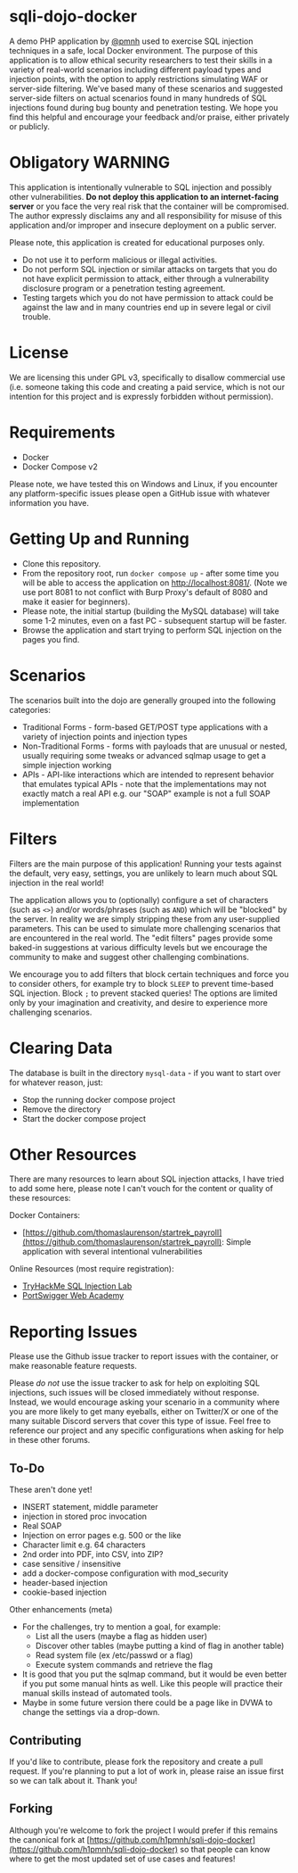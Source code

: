 # sqli-dojo-docker

A demo PHP application by [@pmnh](https://www.pmnh.site) used to exercise SQL injection techniques in a safe, local Docker environment. The purpose of this application is to allow ethical security researchers to test their skills in a variety of real-world scenarios including different payload types and injection points, with the option to apply restrictions simulating WAF or server-side filtering. We've based many of these scenarios and suggested server-side filters on actual scenarios found in many hundreds of SQL injections found during bug bounty and penetration testing. We hope you find this helpful and encourage your feedback and/or praise, either privately or publicly.

# Obligatory WARNING

This application is intentionally vulnerable to SQL injection and possibly other vulnerabilities. **Do not deploy this application to an internet-facing server** or you face the very real risk that the container will be compromised. The author expressly disclaims any and all responsibility for misuse of this application and/or improper and insecure deployment on a public server.

Please note, this application is created for educational purposes only.

 * Do not use it to perform malicious or illegal activities.
 * Do not perform SQL injection or similar attacks on targets that you do not have explicit permission to attack, either through a vulnerability disclosure program or a penetration testing agreement.
 * Testing targets which you do not have permission to attack could be against the law and in many countries end up in severe legal or civil trouble.

# License

We are licensing this under GPL v3, specifically to disallow commercial use (i.e. someone taking this code and creating a paid service, which is not our intention for this project and is expressly forbidden without permission).

# Requirements

 * Docker
 * Docker Compose v2

Please note, we have tested this on Windows and Linux, if you encounter any platform-specific issues please open a GitHub issue with whatever information you have.

# Getting Up and Running

 * Clone this repository.
 * From the repository root, run `docker compose up` - after some time you will be able to access the application on [http://localhost:8081/](http://localhost:8081/). (Note we use port 8081 to not conflict with Burp Proxy's default of 8080 and make it easier for beginners).
  * Please note, the initial startup (building the MySQL database) will take some 1-2 minutes, even on a fast PC - subsequent startup will be faster.
 * Browse the application and start trying to perform SQL injection on the pages you find.

# Scenarios

The scenarios built into the dojo are generally grouped into the following categories:

 * Traditional Forms - form-based GET/POST type applications with a variety of injection points and injection types
 * Non-Traditional Forms - forms with payloads that are unusual or nested, usually requiring some tweaks or advanced sqlmap usage to get a simple injection working
 * APIs - API-like interactions which are intended to represent behavior that emulates typical APIs - note that the implementations may not exactly match a real API e.g. our "SOAP" example is not a full SOAP implementation

# Filters

Filters are the main purpose of this application! Running your tests against the default, very easy, settings, you are unlikely to learn much about SQL injection in the real world!

The application allows you to (optionally) configure a set of characters (such as `<>`) and/or words/phrases (such as `AND`) which will be "blocked" by the server. In reality we are simply stripping these from any user-supplied parameters. This can be used to simulate more challenging scenarios that are encountered in the real world. The "edit filters" pages provide some baked-in suggestions at various difficulty levels but we encourage the community to make and suggest other challenging combinations.

We encourage you to add filters that block certain techniques and force you to consider others, for example try to block `SLEEP` to prevent time-based SQL injection. Block `;` to prevent stacked queries! The options are limited only by your imagination and creativity, and desire to experience more challenging scenarios.

# Clearing Data

The database is built in the directory `mysql-data` - if you want to start over for whatever reason, just:

 * Stop the running docker compose project
 * Remove the directory
 * Start the docker compose project

# Other Resources

There are many resources to learn about SQL injection attacks, I have tried to add some here, please note I can't vouch for the content or quality of these resources:

Docker Containers:
 * [https://github.com/thomaslaurenson/startrek_payroll](https://github.com/thomaslaurenson/startrek_payroll): Simple application with several intentional vulnerabilities

Online Resources (most require registration):
 * [TryHackMe SQL Injection Lab](https://tryhackme.com/room/sqlilab)
 * [PortSwigger Web Academy](https://portswigger.net/web-security/sql-injection)

# Reporting Issues

Please use the Github issue tracker to report issues with the container, or make reasonable feature requests.

Please *do not* use the issue tracker to ask for help on exploiting SQL injections, such issues will be closed immediately without response. Instead, we would encourage asking your scenario in a community where you are more likely to get many eyeballs, either on Twitter/X or one of the many suitable Discord servers that cover this type of issue. Feel free to reference our project and any specific configurations when asking for help in these other forums.

## To-Do

These aren't done yet!

 * INSERT statement, middle parameter
 * injection in stored proc invocation
 * Real SOAP
 * Injection on error pages e.g. 500 or the like
 * Character limit e.g. 64 characters
 * 2nd order into PDF, into CSV, into ZIP?
 * case sensitive / insensitive
 * add a docker-compose configuration with mod_security
 * header-based injection
 * cookie-based injection

Other enhancements (meta)

* For the challenges, try to mention a goal, for example:
  - List all the users (maybe a flag as hidden user)
  - Discover other tables (maybe putting a kind of flag in another table)
  - Read system file (ex /etc/passwd or a flag)
  - Execute system commands and retrieve the flag
 * It is good that you put the sqlmap command, but it would be even better if you put some manual hints as well. Like this people will practice their manual skills instead of automated tools.
 * Maybe in some future version there could be a page like in DVWA to change the settings via a drop-down.

## Contributing

If you'd like to contribute, please fork the repository and create a pull request. If you're planning to put a lot of work in, please raise an issue first so we can talk about it. Thank you!

## Forking

Although you're welcome to fork the project I would prefer if this remains the canonical fork at [https://github.com/h1pmnh/sqli-dojo-docker](https://github.com/h1pmnh/sqli-dojo-docker) so that people can know where to get the most updated set of use cases and features!

